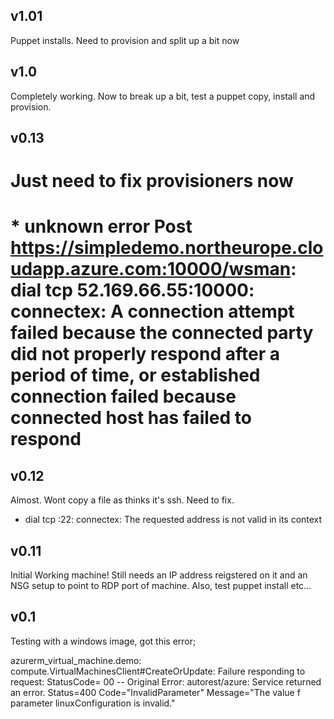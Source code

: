 v1.01
-----
Puppet installs. Need to provision and split up a bit now

v1.0
----
Completely working. Now to break up a bit, test a puppet copy, install and provision.

v0.13
-----
# Just need to fix provisioners now
# * unknown error Post https://simpledemo.northeurope.cloudapp.azure.com:10000/wsman: dial tcp 52.169.66.55:10000: connectex: A connection attempt failed because the connected party did not properly respond after a period of time, or established connection failed because connected host has failed to respond

v0.12
-----
Almost. Wont copy a file as thinks it's ssh. Need to fix.
* dial tcp :22: connectex: The requested address is not valid in its context

v0.11
-----
Initial Working machine! Still needs an IP address reigstered on it and an NSG setup to point to RDP port of machine. Also, test puppet install etc...

v0.1
----
Testing with a windows image, got this error;

 azurerm_virtual_machine.demo: compute.VirtualMachinesClient#CreateOrUpdate: Failure responding to request: StatusCode=
00 -- Original Error: autorest/azure: Service returned an error. Status=400 Code="InvalidParameter" Message="The value
f parameter linuxConfiguration is invalid."
